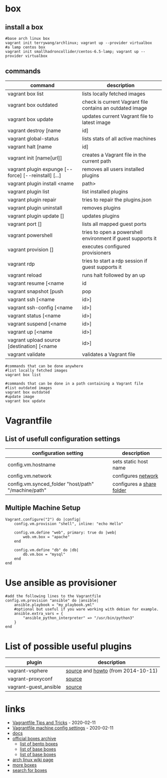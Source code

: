 # box

## install a box

```
#base arch linux box
vagrant init terrywang/archlinux; vagrant up --provider virtualbox
#a lamp centos box
vagrant init smallhadroncollider/centos-6.5-lamp; vagrant up --provider virtualbox
```

## commands 

| command | description |
| --- | --- |
| vagrant box list | lists locally fetched images |
| vagrant box outdated | check is current Vagrant file contains an outdated image |
| vagrant box update | updates current Vagrant file to latest image |
| vagrant destroy [name|id] | stops and removes anything connected to this running machine |
| vagrant global-status | lists stats of all active machines |
| vagrant halt [name|id] | shuts down running machine |
| vagrant init [name[url]] | creates a Vagrant file in the current path |
| vagrant plugin expunge [--force] [--reinstall] [...] | removes all users installed plugins |
| vagrant plugin install <name|path> | installs a plugin |
| vagrant plugin list | list installed plugins |
| vagrant plugin repair | tries to repair the plugins.json |
| vagrant plugin uninstall <name> | removes plugins |
| vagrant plugin update [<name>] | updates plugins |
| vagrant port [<name>] | lists all mapped guest ports |
| vagrant powershell | tries to open a powershell environment if guest supports it |
| vagrant provision [<name>] | executes configured provisioners |
| vagrant rdp | tries to start a rdp session if guest supports it |
| vagrant reload | runs halt followed by an up |
| vagrant resume [<name|id|>] |  wakes up a previously suspended machine |
| vagrant snapshot [push|pop|save|restore|list|delete] | handles [snapshoting](https://www.vagrantup.com/docs/cli/snapshot.html) of a machine | 
| vagrant ssh [<name|id>] | ssh into machine |
| vagrant ssh-config [<name|id>] | outputs valid ssh configuration to use external tool |
| vagrant status [<name|id>] | outputs state of vagrant maschines |
| vagrant suspend [<name|id>] | puts a machine into sleep |
| vagrant up [<name|id>] | creates and configures a maching according the vagrant file |
| vagrant upload source [destination] [<name|id>] | uploads files and directories to a machine |
| vagrant validate | validates a Vagrant file |

```
#commands that can be done anywhere
#list locally fetched images
vagrant box list

#commands that can be done in a path containing a Vagrant file
#list outdated images
vagrant box outdated
#update image
vagrant box update
```

# Vagrantfile

## List of usefull configuration settings

| configuration setting | description |
| --- | --- |
| config.vm.hostname | sets static host name |
| config.vm.network | configures [network](https://www.vagrantup.com/docs/networking/) |
| config.vm.synced_folder "host/path" "/machine/path" | configures a [share folder](https://www.vagrantup.com/docs/synced-folders/) |

## Multiple Machine Setup

```
Vagrant.configure("2") do |config|
    config.vm.provision "shell", inline: "echo Hello"

    config.vm.define "web", primary: true do |web|
        web.vm.box = "apache"
    end

    config.vm.define "db" do |db|
        db.vm.box = "mysql"
    end
end
```

# Use ansible as provisioner

```
#add the following lines to the Vagrantfile
config.vm.provision "ansible" do |ansible|
    ansible.playbook = "my_playbook.yml"
    #optional but useful if you ware working with debian for example.
    ansible.extra_vars = {
        "ansible_python_interpreter" => "/usr/bin/python3"
    }
end
```

# List of possible useful plugins

| plugin | description |
| --- | --- |
| vagrant-vsphere | [source](https://github.com/nsidc/vagrant-vsphere/) and [howto](https://dor.ky/using-vmware-vsphereesxi-as-a-provider-for-vagrant/) (from 2014-10-11) |
| vagrant-proxyconf | [source](https://tmatilai.github.io/vagrant-proxyconf/)
| vagrant-guest_ansible | [source](https://github.com/vovimayhem/vagrant-guest_ansible) |

# links

* [Vagrantfile Tips and Tricks](https://www.vagrantup.com/docs/vagrantfile/tips.html) - 2020-02-11
* [Vagrantfile machine config settings](https://www.vagrantup.com/docs/vagrantfile/machine_settings.html) - 2020-02-11
* [docs](https://docs.vagrantup.com/v2/getting-started)
* [official boxes archive](https://app.vagrantup.com/boxes/search)
    * [list of bento boxes](https://app.vagrantup.com/bento)
    * [list of base boxes](http://vagrantbox.es/)
    * [list of base boxes](https://github.com/opscode/bento)
* [arch linux wiki page](https://wiki.archlinux.org/index.php/Vagrant)
* [more boxes](https://www.vagrantup.com/docs/virtualbox/boxes.html)
* [search for boxes](https://app.vagrantup.com/boxes/search)
